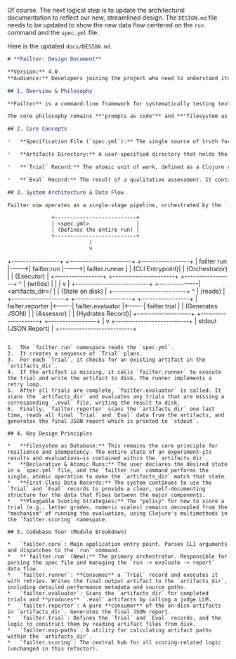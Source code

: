 Of course. The next logical step is to update the architectural documentation to reflect our new, streamlined design. The `DESIGN.md` file needs to be updated to show the new data flow centered on the `run` command and the `spec.yml` file.

Here is the updated `docs/DESIGN.md`.

```markdown
# **Failter: Design Document**

**Version:** 4.0
**Audience:** Developers joining the project who need to understand its architecture, design principles, and how to contribute.

## 1. Overview & Philosophy

**Failter** is a command-line framework for systematically testing text transformation tasks using Large Language Models (LLMs). Its primary purpose is to serve as an idempotent experimentation harness to compare the performance of different models and prompt engineering strategies.

The core philosophy remains **"prompts as code"** and **"filesystem as database."** Instead of implementing logic in a traditional programming language, Failter defines transformations in natural language via prompt templates. The framework then provides the machinery to rigorously test and evaluate these prompts. The filesystem provides a resilient, portable, and auditable record of the entire run.

## 2. Core Concepts

*   **Specification File (`spec.yml`):** The single source of truth for an experiment. This declarative YAML file defines all parameters for a run: paths to inputs and templates, models to use, the judge model, and the directory for storing all generated files.

*   **Artifacts Directory:** A user-specified directory that holds the complete state of a run. It contains all trial outputs, evaluation files, and diagnostic information. This directory's existence and contents are what make the `run` command idempotent.

*   **`Trial` Record:** The atomic unit of work, defined as a Clojure record. A single `Trial` represents the plan to process one input file with one prompt template using one LLM model. After execution, this record is hydrated with performance metrics (`execution-time-ms`, `retry-attempts`, `tokens-in`, `tokens-out`) or an `error`.

*   **`Eval` Record:** The result of a qualitative assessment. It contains the `Trial` record it is assessing, along with a normalized numeric `score` (0-100) and a `rationale` from the judge LLM.

## 3. System Architecture & Data Flow

Failter now operates as a single-stage pipeline, orchestrated by the `failter run` command, which is driven by the `spec.yml` file. The key design principle is the flow of data from the spec file to the orchestrator, which then manages state on disk in the `artifacts_dir`.

```
                  +--------------------------+
                  | <spec.yml>               |
                  | (Defines the entire run) |
                  +--------------------------+
                              |
                              v
+-----------------+     +----------------------+     +-----------------+
| failter run     |---->| failter.run          |---->| failter.runner  |
| (CLI Entrypoint)|     | (Orchestrator)       |     | (Executor)      |
+-----------------+     +----------------------+     +-----------------+
                              ^                            | (writes)
                              |                            |
                              |                            v
                              |              +--------------------------+
                              +--------------| <artifacts_dir>/         |
                                             | (State on disk)          |
                                             +--------------------------+
                                                           ^
                                                           | (reads)
                                                           |
+-------------------+     +--------------------+     +-----------------+
| failter.reporter  |<----| failter.evaluator  |<----| failter.trial   |
| (Generates JSON)  |     | (Assessor)         |     | (Hydrates Record)|
+-------------------+     +--------------------+     +-----------------+
        |
        v
+--------------------------+
| stdout (JSON Report)     |
+--------------------------+
```

1.  The `failter.run` namespace reads the `spec.yml`.
2.  It creates a sequence of `Trial` plans.
3.  For each `Trial`, it checks for an existing artifact in the `artifacts_dir`.
4.  If the artifact is missing, it calls `failter.runner` to execute the trial and write the artifact to disk. The runner implements a retry loop.
5.  After all trials are complete, `failter.evaluator` is called. It scans the `artifacts_dir` and evaluates any trials that are missing a corresponding `.eval` file, writing the result to disk.
6.  Finally, `failter.reporter` scans the `artifacts_dir` one last time, reads all final `Trial` and `Eval` data from the artifacts, and generates the final JSON report which is printed to `stdout`.

## 4. Key Design Principles

*   **Filesystem as Database:** This remains the core principle for resilience and idempotency. The entire state of an experiment—its results and evaluations—is contained within the `artifacts_dir`.
*   **Declarative & Atomic Runs:** The user declares the desired state in a `spec.yml` file, and the `failter run` command performs the single, atomic operation to make the `artifacts_dir` match that state.
*   **First-Class Data Records:** The system continues to use the `Trial` and `Eval` records to provide a clear, self-documenting structure for the data that flows between the major components.
*   **Pluggable Scoring Strategies:** The "policy" for how to score a trial (e.g., letter grades, numeric scales) remains decoupled from the "mechanism" of running the evaluation, using Clojure's multimethods in the `failter.scoring` namespace.

## 5. Codebase Tour (Module Breakdown)

*   `failter.core`: Main application entry point. Parses CLI arguments and dispatches to the `run` command.
*   **`failter.run` (New):** The primary orchestrator. Responsible for parsing the spec file and managing the `run -> evaluate -> report` data flow.
*   `failter.runner`: **Consumes** a `Trial` record and executes it with retries. Writes the final output artifact to the `artifacts_dir`, including detailed performance metadata and source paths.
*   `failter.evaluator`: Scans the `artifacts_dir` for completed trials and **produces** `.eval` artifacts by calling a judge LLM.
*   `failter.reporter`: A pure **consumer** of the on-disk artifacts in `artifacts_dir`. Generates the final JSON report.
*   `failter.trial`: Defines the `Trial` and `Eval` records, and the logic to construct them by reading artifact files from disk.
*   `failter.exp-paths`: A utility for calculating artifact paths within the `artifacts_dir`.
*   `failter.scoring`: The central hub for all scoring-related logic (unchanged in this refactor).
